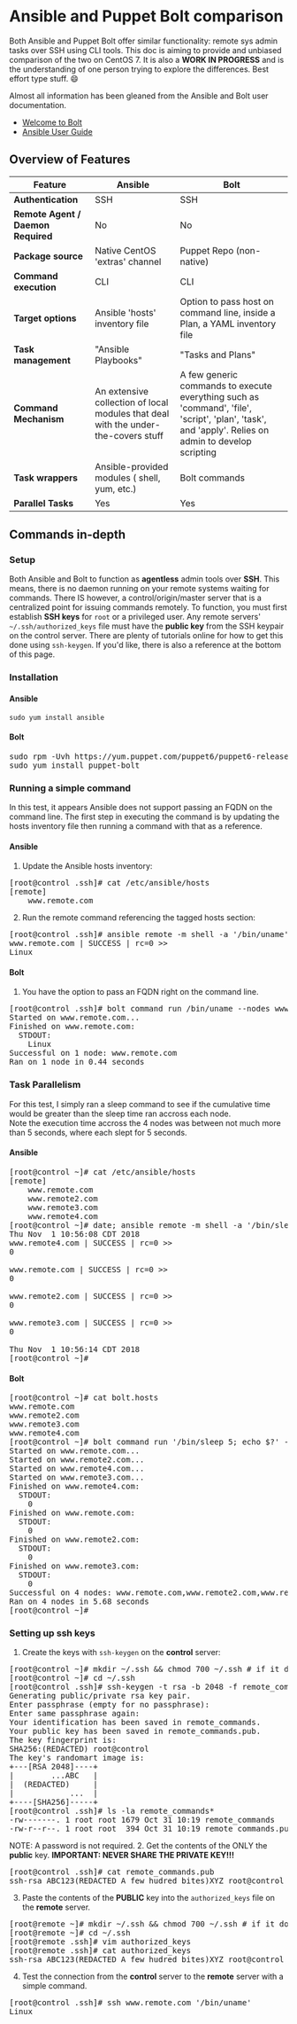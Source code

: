 # Ansible and Puppet Bolt comparison

Both Ansible and Puppet Bolt offer similar functionality: remote sys admin tasks over SSH using CLI tools.  This doc is aiming to provide and unbiased comparison of the two on CentOS 7.  It is also a **WORK IN PROGRESS** and is the understanding of one person trying to explore the differences.  Best effort type stuff. :smile:

Almost all information has been gleaned from the Ansible and Bolt user documentation. <br />
* [Welcome to Bolt](https://puppet.com/docs/bolt/1.x/bolt.html)
* [Ansible User Guide](https://docs.ansible.com/ansible/latest/user_guide/)

## Overview of Features
| Feature | Ansible | Bolt |
| ------- | ------- | ---- |
| **Authentication** | SSH | SSH |
| **Remote Agent / Daemon Required** | No | No |
| **Package source** | Native CentOS 'extras' channel | Puppet Repo (non-native) |
| **Command execution** | CLI | CLI |
| **Target options** | Ansible 'hosts' inventory file | Option to pass host on command line, inside a Plan, a YAML inventory file |
| **Task management** | "Ansible Playbooks" | "Tasks and Plans" |
| **Command Mechanism** | An extensive collection of local modules that deal with the under-the-covers stuff | A few generic commands to execute everything such as 'command', 'file', 'script', 'plan', 'task', and 'apply'.  Relies on admin to develop scripting |
| **Task wrappers** | Ansible-provided modules ( shell, yum, etc.) | Bolt commands |
| **Parallel Tasks** | Yes | Yes |


## Commands in-depth
### Setup
Both Ansible and Bolt to function as **agentless** admin tools over **SSH**.  This means, there is no daemon running on your remote systems waiting for commands.  There IS however, a control/origin/master server that is a centralized point for issuing commands remotely.  To function, you must first establish **SSH keys** for <code>root</code> or a privileged user.  Any remote servers' <code>~/.ssh/authorized_keys</code> file must have the **public key** from the SSH keypair on the control server.  There are plenty of tutorials online for how to get this done using <code>ssh-keygen</code>.  If you'd like, there is also a reference at the bottom of this page.

### Installation
#### Ansible
<code>sudo yum install ansible</code>

#### Bolt
<pre>
sudo rpm -Uvh https://yum.puppet.com/puppet6/puppet6-release-el-6.noarch.rpm
sudo yum install puppet-bolt
</pre>

### Running a simple command
In this test, it appears Ansible does not support passing an FQDN on the command line.  The first step in executing the command is by updating the hosts inventory file then running a command with that as a reference.

#### Ansible
1. Update the Ansible hosts inventory:
<pre>
[root@control .ssh]# cat /etc/ansible/hosts
[remote]
    www.remote.com
</pre>
2. Run the remote command referencing the tagged hosts section:
<pre>
[root@control .ssh]# ansible remote -m shell -a '/bin/uname'
www.remote.com | SUCCESS | rc=0 >>
Linux
</pre>

#### Bolt
1. You have the option to pass an FQDN right on the command line.
<pre>
[root@control .ssh]# bolt command run /bin/uname --nodes www.remote.com --user root
Started on www.remote.com...
Finished on www.remote.com:
  STDOUT:
    Linux
Successful on 1 node: www.remote.com
Ran on 1 node in 0.44 seconds
</pre>

### Task Parallelism
For this test, I simply ran a sleep command to see if the cumulative time would be greater than the sleep time ran accross each node. <br />
Note the execution time accross the 4 nodes was between not much more than 5 seconds, where each slept for 5 seconds.<br />
#### Ansible
<pre>
[root@control ~]# cat /etc/ansible/hosts
[remote]
    www.remote.com
    www.remote2.com
    www.remote3.com
    www.remote4.com
[root@control ~]# date; ansible remote -m shell -a '/bin/sleep 5; echo $?'; date
Thu Nov  1 10:56:08 CDT 2018
www.remote4.com | SUCCESS | rc=0 >>
0

www.remote.com | SUCCESS | rc=0 >>
0

www.remote2.com | SUCCESS | rc=0 >>
0

www.remote3.com | SUCCESS | rc=0 >>
0

Thu Nov  1 10:56:14 CDT 2018
[root@control ~]#
</pre>

#### Bolt <br />

<pre>
[root@control ~]# cat bolt.hosts
www.remote.com
www.remote2.com
www.remote3.com
www.remote4.com
[root@control ~]# bolt command run '/bin/sleep 5; echo $?' --nodes @bolt.hosts --user root --no-host-key-check
Started on www.remote.com...
Started on www.remote2.com...
Started on www.remote4.com...
Started on www.remote3.com...
Finished on www.remote4.com:
  STDOUT:
    0
Finished on www.remote.com:
  STDOUT:
    0
Finished on www.remote2.com:
  STDOUT:
    0
Finished on www.remote3.com:
  STDOUT:
    0
Successful on 4 nodes: www.remote.com,www.remote2.com,www.remote3.com,www.remote4.com
Ran on 4 nodes in 5.68 seconds
[root@control ~]#
</pre>

### Setting up ssh keys

1. Create the keys with <code>ssh-keygen</code> on the **control** server:
<pre>
[root@control ~]# mkdir ~/.ssh && chmod 700 ~/.ssh # if it doesn't exist
[root@control ~]# cd ~/.ssh
[root@control .ssh]# ssh-keygen -t rsa -b 2048 -f remote_commands
Generating public/private rsa key pair.
Enter passphrase (empty for no passphrase):
Enter same passphrase again:
Your identification has been saved in remote_commands.
Your public key has been saved in remote_commands.pub.
The key fingerprint is:
SHA256:(REDACTED) root@control
The key's randomart image is:
+---[RSA 2048]----+
|        ...ABC   |
|  (REDACTED)     |
|            ...  |
+----[SHA256]-----+
[root@control .ssh]# ls -la remote_commands*
-rw-------. 1 root root 1679 Oct 31 10:19 remote_commands
-rw-r--r--. 1 root root  394 Oct 31 10:19 remote_commands.pub
</pre>
NOTE: A password is not required.
2.  Get the contents of the ONLY the **public** key.  **IMPORTANT: NEVER SHARE THE PRIVATE KEY!!!**
<pre>
[root@control .ssh]# cat remote_commands.pub
ssh-rsa ABC123(REDACTED A few hudred bites)XYZ root@control
</pre>
3. Paste the contents of the **PUBLIC** key into the <code>authorized_keys</code> file on the **remote** server.
<pre>
[root@remote ~]# mkdir ~/.ssh && chmod 700 ~/.ssh # if it doesn't exist
[root@remote ~]# cd ~/.ssh
[root@remote .ssh]# vim authorized_keys
[root@remote .ssh]# cat authorized_keys
ssh-rsa ABC123(REDACTED A few hudred bites)XYZ root@control
</pre>
4. Test the connection from the **control** server to the **remote** server with a simple command.
<pre>
[root@control .ssh]# ssh www.remote.com '/bin/uname'
Linux
</pre>
